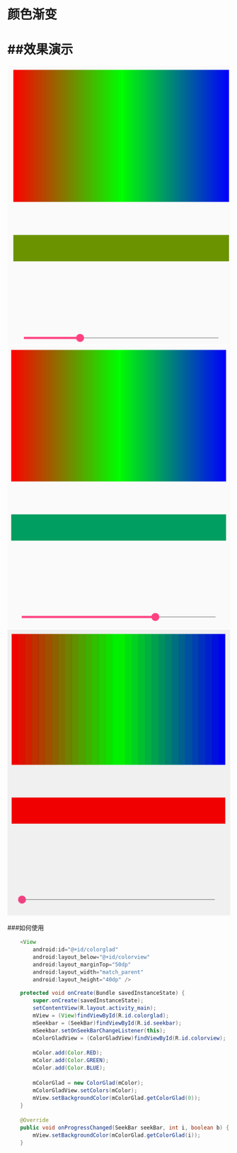 颜色渐变
===
##效果演示
===
![](https://github.com/wangjicong/colorglad/blob/master/show/02.png)
![](https://github.com/wangjicong/colorglad/blob/master/show/03.png)
![](https://github.com/wangjicong/colorglad/blob/master/show/show.gif)


###如何使用
```java
    <View
        android:id="@+id/colorglad"
        android:layout_below="@+id/colorview"
        android:layout_marginTop="50dp"
        android:layout_width="match_parent"
        android:layout_height="40dp" />

```

```java
    protected void onCreate(Bundle savedInstanceState) {
        super.onCreate(savedInstanceState);
        setContentView(R.layout.activity_main);
        mView = (View)findViewById(R.id.colorglad);
        mSeekbar = (SeekBar)findViewById(R.id.seekbar);
        mSeekbar.setOnSeekBarChangeListener(this);
        mColorGladView = (ColorGladView)findViewById(R.id.colorview);

        mColor.add(Color.RED);
        mColor.add(Color.GREEN);
        mColor.add(Color.BLUE);

        mColorGlad = new ColorGlad(mColor);
        mColorGladView.setColors(mColor);
        mView.setBackgroundColor(mColorGlad.getColorGlad(0));
    }

    @Override
    public void onProgressChanged(SeekBar seekBar, int i, boolean b) {
        mView.setBackgroundColor(mColorGlad.getColorGlad(i));
    }
```
